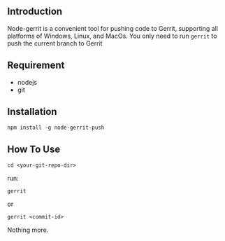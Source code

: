 ## Introduction

Node-gerrit is a convenient tool for pushing code to Gerrit, supporting all platforms of Windows, Linux, and MacOs. You only need to run `gerrit` to push the current branch to Gerrit

## Requirement

- nodejs
- git

## Installation

```
npm install -g node-gerrit-push
```

## How To Use


`cd <your-git-repo-dir>`

run:

```
gerrit
```

or 

```
gerrit <commit-id>
```

Nothing more.
